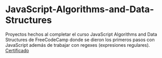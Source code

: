# JavaScript-Algorithms-and-Data-Structures
Proyectos hechos al completar el curso JavaScript Algorithms and Data Structures de FreeCodeCamp donde se dieron los primeros pasos con JavaScript además de trabajar con regexes (expresiones regulares).\
[Certificado](https://www.freecodecamp.org/certification/campi/javascript-algorithms-and-data-structures)
